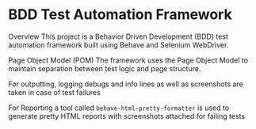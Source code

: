 
# BDD Test Automation Framework

Overview
This project is a Behavior Driven Development (BDD) test automation framework built using Behave and Selenium WebDriver. 

Page Object Model (POM)
The framework uses the Page Object Model to maintain separation between test logic and page structure.

For outputting, logging debugs and info lines as well as screenshots are taken in case of test failures

For Reporting a tool called `behave-html-pretty-formatter` is used to generate pretty HTML reports with screenshots attached for failing tests 